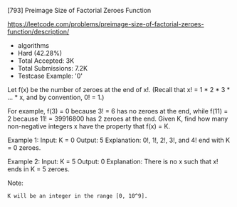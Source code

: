 [793] Preimage Size of Factorial Zeroes Function  

https://leetcode.com/problems/preimage-size-of-factorial-zeroes-function/description/

* algorithms
* Hard (42.28%)
* Total Accepted:    3K
* Total Submissions: 7.2K
* Testcase Example:  '0'

Let f(x) be the number of zeroes at the end of x!. (Recall that x! = 1 * 2 * 3 * ... * x, and by convention, 0! = 1.)

For example, f(3) = 0 because 3! = 6 has no zeroes at the end, while f(11) = 2 because 11! = 39916800 has 2 zeroes at the end. Given K, find how many non-negative integers x have the property that f(x) = K.


Example 1:
Input: K = 0
Output: 5
Explanation: 0!, 1!, 2!, 3!, and 4! end with K = 0 zeroes.

Example 2:
Input: K = 5
Output: 0
Explanation: There is no x such that x! ends in K = 5 zeroes.


Note:


	K will be an integer in the range [0, 10^9].


